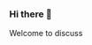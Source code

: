 ### Hi there 👋

<!--
**LiuZesensengsheng/LiuZesensengsheng** is a ✨ _special_ ✨ repository because its `README.md` (this file) appears on your GitHub profile.

Here are some ideas to get you started:

- 🔭 I’m currently working on PKU study for LTL planning about multi-agent system. 
- ⚡ Part of my work is in arXiv:https://arxiv.org/abs/2208.07756
- Time Minimization and Online Synchronization for Multi-agent Systems under Collaborative Temporal Tasks
--> Welcome to discuss
